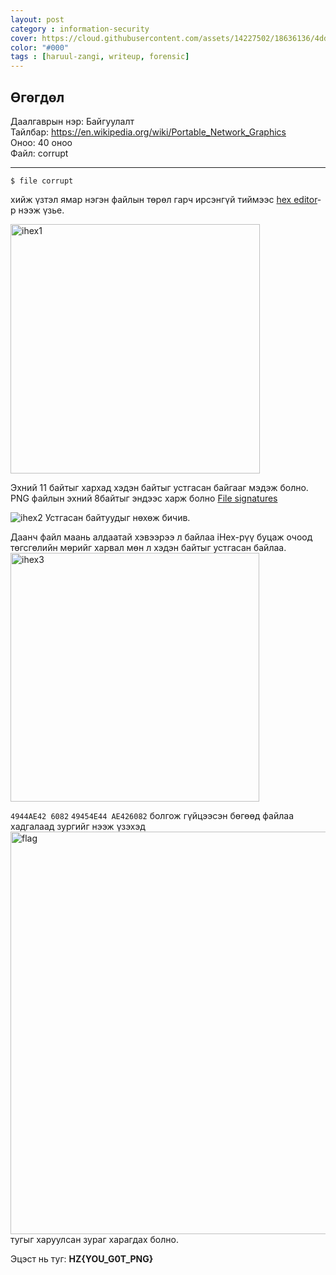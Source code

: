 ```yaml
---
layout: post
category : information-security
cover: https://cloud.githubusercontent.com/assets/14227502/18636136/4ddf1466-7eba-11e6-9589-a2e8f7780853.jpg
color: "#000"
tags : [haruul-zangi, writeup, forensic]
---
```

## Өгөгдөл
Даалгаврын нэр: Байгуулалт <br/>
Тайлбар: https://en.wikipedia.org/wiki/Portable_Network_Graphics <br/>
Оноо: 40 оноо <br/>
Файл: corrupt

---

```
$ file corrupt
```
хийж үзтэл ямар нэгэн файлын төрөл гарч ирсэнгүй тиймээс [hex editor](https://en.wikipedia.org/wiki/Hex_editor)-р нээж үзье.

<img width="399" alt="ihex1" src="https://cloud.githubusercontent.com/assets/14227502/18637342/a7fde20c-7ebe-11e6-977a-a501edd7ad50.png">

Эхний 11 байтыг хархад хэдэн байтыг устгасан байгааг мэдэж болно.
PNG файлын эхний 8байтыг эндээс харж болно [File signatures](http://www.garykessler.net/library/file_sigs.html)

![ihex2](https://cloud.githubusercontent.com/assets/14227502/18637856/77668f48-7ec0-11e6-912a-889c8e38e276.png)
Устгасан байтуудыг нөхөж бичив.

Даанч файл маань алдаатай хэвээрээ л байлаа iHex-рүү буцаж очоод төгсгөлийн мөрийг харвал мөн л хэдэн байтыг устгасан байлаа.
<img width="398" alt="ihex3" src="https://cloud.githubusercontent.com/assets/14227502/18638072/4fe8ae46-7ec1-11e6-84c4-54c336a73fc7.png">

``4944AE42 6082`` ``49454E44 AE426082`` болгож гүйцээсэн бөгөөд файлаа хадгалаад зургийг нээж үзэхэд
<img width="644" alt="flag" src="https://cloud.githubusercontent.com/assets/14227502/18637990/e8e188da-7ec0-11e6-99be-4fa8f65e2022.png"> 
тугыг харуулсан зураг харагдах болно.

Эцэст нь туг: **HZ{YOU_G0T_PNG}**